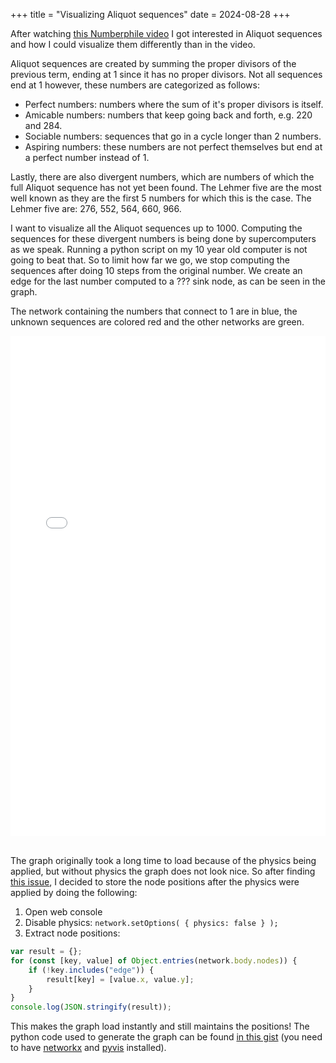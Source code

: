 +++
title = "Visualizing Aliquot sequences"
date = 2024-08-28
+++

After watching [this Numberphile video](https://www.youtube.com/watch?v=OtYKDzXwDEE) I got interested in
Aliquot sequences and how I could visualize them differently than in the video.

Aliquot sequences are created by summing the proper divisors of the previous term, ending at 1 since it has no proper divisors.
Not all sequences end at 1 however, these numbers are categorized as follows:

- Perfect numbers: numbers where the sum of it's proper divisors is itself.
- Amicable numbers: numbers that keep going back and forth, e.g. 220 and 284.
- Sociable numbers: sequences that go in a cycle longer than 2 numbers.
- Aspiring numbers: these numbers are not perfect themselves but end at a perfect number instead of 1.

Lastly, there are also divergent numbers, which are numbers of which the full Aliquot sequence has not yet been found. The Lehmer five are the most well known as they are the first 5 numbers for which this is the case. The Lehmer five are: 276, 552, 564, 660, 966.

I want to visualize all the Aliquot sequences up to 1000.
Computing the sequences for these divergent numbers is being done by supercomputers as we speak.
Running a python script on my 10 year old computer is not going to beat that.
So to limit how far we go, we stop computing the sequences after doing 10 steps from the original number.
We create an edge for the last number computed to a ??? sink node, as can be seen in the graph.

The network containing the numbers that connect to 1 are in blue, the unknown sequences are colored red and the other networks are green.

<div class="center">
    <iframe
        src="/aliquot.html"
        width="100%"
        height="800"
        frameBorder="0"
    ></iframe>
</div>
<br>

The graph originally took a long time to load because of the physics being applied, but without physics the graph does not look nice.
So after finding [this issue](https://github.com/WestHealth/pyvis/issues/88), I decided to store the node positions after the physics were applied by doing the following:

1. Open web console
2. Disable physics: `network.setOptions( { physics: false } );`
3. Extract node positions:
```javascript
var result = {};
for (const [key, value] of Object.entries(network.body.nodes)) {
    if (!key.includes("edge")) {
        result[key] = [value.x, value.y];
    }
}
console.log(JSON.stringify(result));
```

This makes the graph load instantly and still maintains the positions!
The python code used to generate the graph can be found [in this gist](https://gist.github.com/WJehee/4d708b111190554fa88e55d517050b20)
(you need to have [networkx](https://networkx.org/) and [pyvis](https://pyvis.readthedocs.io/en/latest/index.html) installed).

